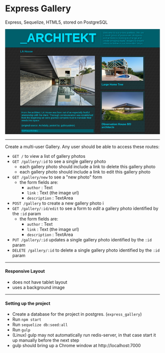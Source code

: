 Express Gallery
===============

Express, Sequelize, HTML5, stored on PostgreSQL

![](https://github.com/SpaceToastCoastToCoast/express-gallery/blob/dark-theme/screenshot.png)

---

Create a multi-user Gallery.
Any user should be able to access these routes:

- `GET /` to view a list of gallery photos
- `GET /gallery/:id` to see a single gallery photo
  - each gallery photo should include a link to delete this gallery photo
  - each gallery photo should include a link to edit this gallery photo
- `GET /gallery/new` to see a "new photo" form
  - the form fields are:
    - `author` : Text
    - `link` : Text (the image url)
    - `description` : TextArea
- `POST /gallery` to create a new gallery photo i
- `GET /gallery/:id/edit` to see a form to *edit* a gallery photo identified by the `:id` param
  - the form fields are:
    - `author` : Text
    - `link` : Text (the image url)
    - `description` : TextArea
- `PUT /gallery/:id` updates a single gallery photo identified by the `:id` param
- `DELETE /gallery/:id` to delete a single gallery photo identified by the `:id` param

---

#### Responsive Layout

- does not have tablet layout
- uses a background image

---

#### Setting up the project

- Create a database for the project in postgres. (`express_gallery`)
- Run `npm start`
- Run `sequelize db:seed:all`
- Run `gulp`
- (Linux) gulp may not automatically run redis-server, in that case start it up manually before the next step
- gulp should bring up a Chrome window at http://localhost:7000